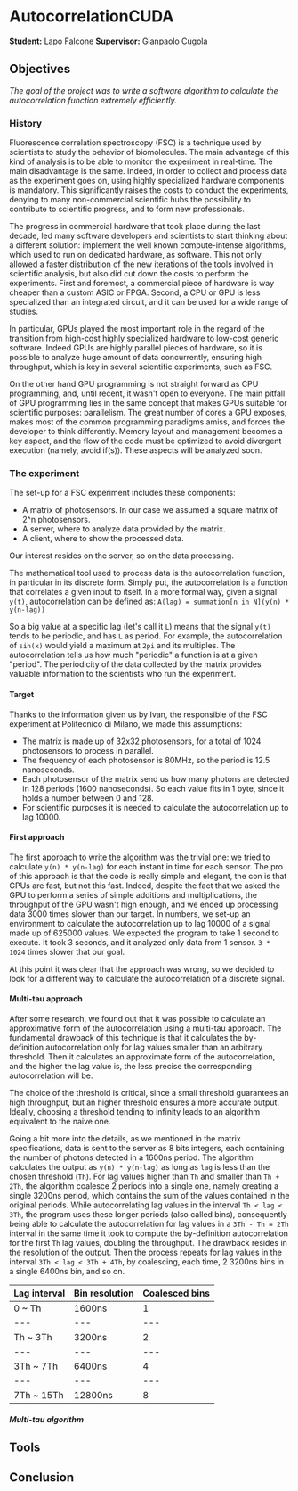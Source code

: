# AutocorrelationCUDA
**Student:** Lapo Falcone
**Supervisor:** Gianpaolo Cugola

## Objectives
_The goal of the project was to write a software algorithm to calculate the autocorrelation function extremely efficiently._

### History
Fluorescence correlation spectroscopy (FSC) is a technique used by scientists to study the behavior of biomolecules. The main advantage of this kind of analysis is to be able to monitor the experiment in real-time. The main disadvantage is the same. Indeed, in order to collect and process data as the experiment goes on, using highly specialized hardware components is mandatory. This significantly raises the costs to conduct the experiments, denying to many non-commercial scientific hubs the possibility to contribute to scientific progress, and to form new professionals.

The progress in commercial hardware that took place during the last decade, led many software developers and scientists to start thinking about a different solution: implement the well known compute-intense algorithms, which used to run on dedicated hardware, as software. This not only allowed a faster distribution of the new iterations of the tools involved in scientific analysis, but also did cut down the costs to perform the experiments. First and foremost, a commercial piece of hardware is way cheaper than a custom ASIC or FPGA. Second, a CPU or GPU is less specialized than an integrated circuit, and it can be used for a wide range of studies.

In particular, GPUs played the most important role in the regard of the transition from high-cost highly specialized hardware to low-cost generic software. Indeed GPUs are highly parallel pieces of hardware, so it is possible to analyze huge amount of data concurrently, ensuring high throughput, which is key in several scientific experiments, such as FSC.

On the other hand GPU programming is not straight forward as CPU programming, and, until recent, it wasn't open to everyone. The main pitfall of GPU programming lies in the same concept that makes GPUs suitable for scientific purposes: parallelism. The great number of cores a GPU exposes, makes most of the common programming paradigms amiss, and forces the developer to think differently. Memory layout and management becomes a key aspect, and the flow of the code must be optimized to avoid divergent execution (namely, avoid if(s)). These aspects will be analyzed soon.

### The experiment
The set-up for a FSC experiment includes these components:
* A matrix of photosensors. In our case we assumed a square matrix of 2^n photosensors.
* A server, where to analyze data provided by the matrix.
* A client, where to show the processed data.

Our interest resides on the server, so on the data processing.

The mathematical tool used to process data is the autocorrelation function, in particular in its discrete form. Simply put, the autocorrelation is a function that correlates a given input to itself. In a more formal way, given a signal `y(t)`, autocorrelation can be defined as: `A(lag) = summation[n in N](y(n) * y(n-lag))`

So a big value at a specific lag (let's call it `L`) means that the signal `y(t)` tends to be periodic, and has `L` as period. For example, the autocorrelation of `sin(x)` would yield a maximum at `2pi` and its multiples. The autocorrelation tells us how much "periodic" a function is at a given "period". The periodicity of the data collected by the matrix provides valuable information to the scientists who run the experiment.

#### Target
Thanks to the information given us by Ivan, the responsible of the FSC experiment at Politecnico di Milano, we made this assumptions:
* The matrix is made up of 32x32 photosensors, for a total of 1024 photosensors to process in parallel.
* The frequency of each photosensor is 80MHz, so the period is 12.5 nanoseconds.
* Each photosensor of the matrix send us how many photons are detected in 128 periods (1600 nanoseconds). So each value fits in 1 byte, since it holds a number between 0 and 128.
* For scientific purposes it is needed to calculate the autocorrelation up to lag 10000.


#### First approach
The first approach to write the algorithm was the trivial one: we tried to calculate `y(n) * y(n-lag)` for each instant in time for each sensor. The pro of this approach is that the code is really simple and elegant, the con is that GPUs are fast, but not this fast. Indeed, despite the fact that we asked the GPU to perform a series of simple additions and multiplications, the throughput of the GPU wasn't high enough, and we ended up processing data 3000 times slower than our target. In numbers, we set-up an environment to calculate the autocorrelation up to lag 10000 of a signal made up of 625000 values. We expected the program to take 1 second to execute. It took 3 seconds, and it analyzed only data from 1 sensor. `3 * 1024` times slower that our goal.

At this point it was clear that the approach was wrong, so we decided to look for a different way to calculate the autocorrelation of a discrete signal.

#### Multi-tau approach
After some research, we found out that it was possible to calculate an approximative form of the autocorrelation using a multi-tau approach. The fundamental drawback of this technique is that it calculates the by-definition autocorrelation only for lag values smaller than an arbitrary threshold. Then it calculates an approximate form of the autocorrelation, and the higher the lag value is, the less precise the corresponding autocorrelation will be.

The choice of the threshold is critical, since a small threshold guarantees an high throughput, but an higher threshold ensures a more accurate output. Ideally, choosing a threshold tending to infinity leads to an algorithm equivalent to the naive one.

Going a bit more into the details, as we mentioned in the matrix specifications, data is sent to the server as 8 bits integers, each containing the number of photons detected in a 1600ns period. The algorithm calculates the output as `y(n) * y(n-lag)` as long as `lag` is less than the chosen threshold (`Th`). For lag values higher than `Th` and smaller than `Th + 2Th`, the algorithm coalesce 2 periods into a single one, namely creating a single 3200ns period, which contains the sum of the values contained in the original periods. While autocorrelating lag values in the interval `Th < lag < 3Th`, the program uses these longer periods (also called bins), consequently being able to calculate the autocorrelation for lag values in a `3Th - Th = 2Th` interval in the same time it took to compute the by-definition autocorrelation for the first `Th` lag values, doubling the throughput. The drawback resides in the resolution of the output. Then the process repeats for lag values in the interval `3Th < lag < 3Th + 4Th`, by coalescing, each time, 2 3200ns bins in a single 6400ns bin, and so on.

**Lag interval** | **Bin resolution** | **Coalesced bins**
---|---|---
0 ~ Th | 1600ns | 1
---|---|---
Th ~ 3Th | 3200ns | 2
---|---|---
3Th ~ 7Th | 6400ns | 4
---|---|---
7Th ~ 15Th | 12800ns | 8

##### Multi-tau algorithm


## Tools

## Conclusion
